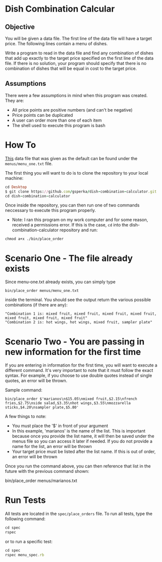 # Dish Combination Calcular 

## Objective

You will be given a data file. The first line of the data file will have a target price. The following lines contain a menu of dishes.

Write a program to read in the data file and find any combination of dishes that add up exactly to the target price specified on the first line of the data file. If there is no solution, your program should specify that there is no combination of dishes that will be equal in cost to the target price.

## Assumptions

There were a few assumptions in mind when this program was created. They are:
- All price points are positive numbers (and can't be negative)
- Price points can be duplicated
- A user can order more than one of each item
- The shell used to execute this program is bash 

# How To

[This](https://tablexi-prod.s3.amazonaws.com/comfy/cms/files/files/000/000/007/original/menu.txt) data file that was given as the default can be found under the ```menus/menu_one.txt``` file. 
 
The first thing you will want to do is to clone the repository to your local machine:
```ruby
cd Desktop
$ git clone https://github.com/gsperka/dish-combination-calculator.git
cd dish-combination-calculator
```
Once inside the repository, you can then run one of two commands neccessary to execute this program properly.

- Note: I ran this program on my work computer and for some reason, received a permissions error. If this is the case, ```cd``` into the dish-combination-calculator repository and run:

```
chmod a+x ./bin/place_order
```

# Scenario One - The file already exists

Since menu-one.txt already exists, you can simply type

```
bin/place_order menus/menu_one.txt
```

inside the terminal. You should see the output return the various possible combinations (if there are any):

```
"Combination 1 is: mixed fruit, mixed fruit, mixed fruit, mixed fruit, mixed fruit, mixed fruit, mixed fruit"
"Combination 2 is: hot wings, hot wings, mixed fruit, sampler plate"
```

# Scenario Two - You are passing in new information for the first time

If you are entering in information for the first time, you will want to execute a different command. It's very important to note that it must follow the exact syntax. For example, if you choose to use double quotes instead of single quotes, an error will be thrown.

Sample command:

```
bin/place_order $'marianos\n$15.05\nmixed fruit,$2.15\nfrench fries,$2.75\nside salad,$3.35\nhot wings,$3.55\nmozzarella sticks,$4.20\nsampler plate,$5.80'
```

A few things to note:

- You must place the '$' in front of your argument
- In this example, 'marianos' is the name of the list. This is important because once you provide the list name, it will then be saved under the menus file so you can access it later if needed. If you do not provide a name for the list, an error will be thrown
- Your target price must be listed after the list name. If this is out of order, an error will be thrown

Once you run the command above, you can then reference that list in the future with the previous command shown:

bin/place_order menus/marianos.txt

# Run Tests

All tests are located in the ```spec/place_orders``` file. To run all tests, type the following command:

```ruby
cd spec
rspec
```

or to run a specific test:

```ruby
cd spec
rspec menu_spec.rb
```